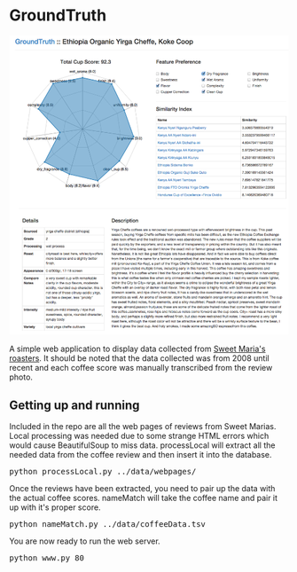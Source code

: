 # GroundTruth

![Sample coffee review](https://github.com/9b/groundtruth/blob/master/data/gt.png "Coffee Review")

A simple web application to display data collected from [Sweet Maria's roasters](http://www.sweetmarias.com/). It should be noted that the data collected was from 2008 until recent and each coffee score was manually transcribed from the review photo. 

## Getting up and running

Included in the repo are all the web pages of reviews from Sweet Marias. Local processing was needed due to some strange HTML errors which would cause BeautifulSoup to miss data. processLocal will extract all the needed data from the coffee review and then insert it into the database.

<pre>
python processLocal.py ../data/webpages/
</pre>

Once the reviews have been extracted, you need to pair up the data with the actual coffee scores. nameMatch will take the coffee name and pair it up with it's proper score. 

<pre>
python nameMatch.py ../data/coffeeData.tsv 
</pre>

You are now ready to run the web server.

<pre>
python www.py 80
</pre>




